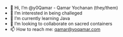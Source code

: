 - 👋 Hi, I’m @y0Qamar - Qamar Yochanan (they/them)
- 👀 I’m interested in being challeged
- 🌱 I’m currently learning Java
- 💞️ I’m looking to collaborate on sacred containers
- 📫 How to reach me: qamar@yoqamar.com

<!---
y0Qamar/y0Qamar is a ✨ special ✨ repository because its `README.md` (this file) appears on your GitHub profile.
You can click the Preview link to take a look at your changes.
--->
